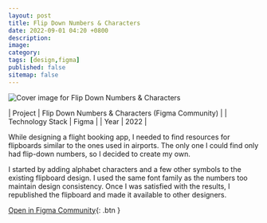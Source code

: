 ```yaml
---
layout: post
title: Flip Down Numbers & Characters
date: 2022-09-01 04:20 +0800
description:
image:
category:
tags: [design,figma]
published: false
sitemap: false
---
```


![Cover image for Flip Down Numbers & Characters](https://www.rudzainy.my/img/flip-number-file-cover.png "Cover image for Flip Down Numbers & Characters")

| Project | Flip Down Numbers & Characters (Figma Community) |
| Technology Stack | Figma |
| Year | 2022 |

While designing a flight booking app, I needed to find resources for flipboards similar to the ones used in airports. The only one I could find only had flip-down numbers, so I decided to create my own.

I started by adding alphabet characters and a few other symbols to the existing flipboard design. I used the same font family as the numbers too maintain design consistency. Once I was satisfied with the results, I republished the flipboard and made it available to other designers.

[Open in Figma Community](https://www.figma.com/community/file/1126796101932547849){: .btn }
